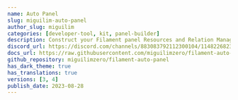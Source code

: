 ```yaml
---
name: Auto Panel
slug: miguilim-auto-panel
author_slug: miguilim
categories: [developer-tool, kit, panel-builder]
description: Construct your Filament panel Resources and Relation Managers at execution time like magic.
discord_url: https://discord.com/channels/883083792112300104/1148226823843487754
docs_url: https://raw.githubusercontent.com/miguilimzero/filament-auto-panel/main/README.md
github_repository: miguilimzero/filament-auto-panel
has_dark_theme: true
has_translations: true
versions: [3, 4]
publish_date: 2023-08-28
---
```

